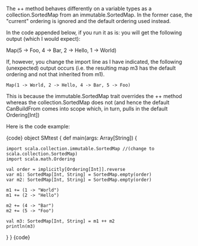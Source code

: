 The ++ method behaves differently on a variable types as a collection.SortedMap from an immutable.SortedMap. In the former case, the "current" ordering is ignored and the default ordering used instead.

In the code appended below, if you run it as is: you will get the following output (which I would expect):

   Map(5 -> Foo, 4 -> Bar, 2 -> Hello, 1 -> World)

If, however, you change the import line as I have indicated, the following (unexpected) output occurs (i.e. the resulting map m3 has the default ordering and not that inherited from m1).

    Map(1 -> World, 2 -> Hello, 4 -> Bar, 5 -> Foo)

This is because the immutable.SortedMap trait overrides the ++ method whereas the collection.SortedMap does not (and hence the default CanBuildFrom comes into scope which, in turn, pulls in the default Ordering[Int])

Here is the code example:

{code}
object SMtest {
  def main(args: Array[String]) {

    import scala.collection.immutable.SortedMap //(change to scala.collection.SortedMap)
    import scala.math.Ordering

    val order = implicitly[Ordering[Int]].reverse
    var m1: SortedMap[Int, String] = SortedMap.empty(order)
    var m2: SortedMap[Int, String] = SortedMap.empty(order)

    m1 += (1 -> "World")
    m1 += (2 -> "Hello")

    m2 += (4 -> "Bar")
    m2 += (5 -> "Foo")

    val m3: SortedMap[Int, String] = m1 ++ m2
    println(m3)

  }
}
{code}
